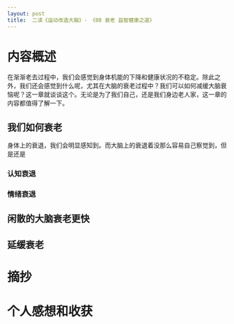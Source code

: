 ```yaml
---
layout: post
title:  二读《运动改造大脑》- 《08 衰老 益智健康之道》
---
```


# 内容概述

在渐渐老去过程中，我们会感觉到身体机能的下降和健康状况的不稳定。除此之外，我们还会感觉到什么呢，尤其在大脑的衰老过程中？我们可以如何减缓大脑衰恼呢？这一章就谈谈这个。无论是为了我们自己，还是我们身边老人家，这一章的内容都值得了解一下。

## 我们如何衰老

身体上的衰退，我们会明显感知到。而大脑上的衰退着没那么容易自己察觉到，但是还是

### 认知衰退
### 情绪衰退

## 闲散的大脑衰老更快

## 延缓衰老

# 摘抄


# 个人感想和收获
<!--stackedit_data:
eyJoaXN0b3J5IjpbMTk0NDI4NDE2MCwtODQ1OTQyMTgwLDk3OT
gyMDg0MiwyMDMxMDY5OTMxLDE1NDUxODY5NjJdfQ==
-->